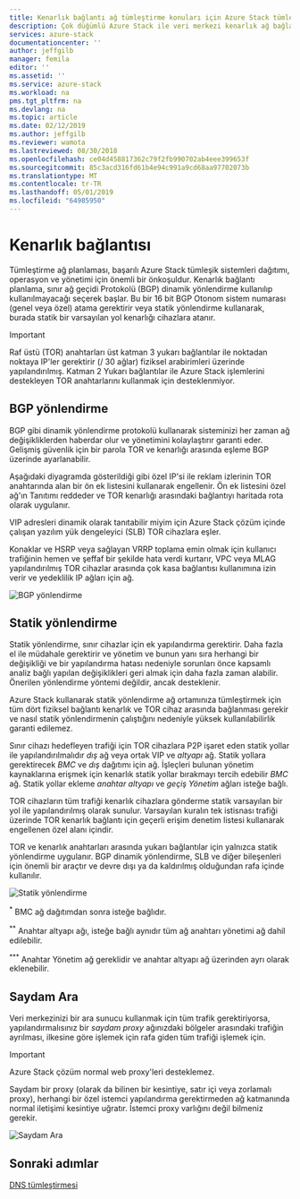 ```yaml
---
title: Kenarlık bağlantı ağ tümleştirme konuları için Azure Stack tümleşik sistemleri | Microsoft Docs
description: Çok düğümlü Azure Stack ile veri merkezi kenarlık ağ bağlantısı planlamak için neler yapabileceğinizi öğrenin.
services: azure-stack
documentationcenter: ''
author: jeffgilb
manager: femila
editor: ''
ms.assetid: ''
ms.service: azure-stack
ms.workload: na
pms.tgt_pltfrm: na
ms.devlang: na
ms.topic: article
ms.date: 02/12/2019
ms.author: jeffgilb
ms.reviewer: wamota
ms.lastreviewed: 08/30/2018
ms.openlocfilehash: ce04d458817362c79f2fb990702ab4eee399653f
ms.sourcegitcommit: 85c3acd316fd61b4e94c991a9cd68aa97702073b
ms.translationtype: MT
ms.contentlocale: tr-TR
ms.lasthandoff: 05/01/2019
ms.locfileid: "64985950"
---
```

# <a name="border-connectivity"></a>Kenarlık bağlantısı 
Tümleştirme ağ planlaması, başarılı Azure Stack tümleşik sistemleri dağıtımı, operasyon ve yönetimi için önemli bir önkoşuldur. Kenarlık bağlantı planlama, sınır ağ geçidi Protokolü (BGP) dinamik yönlendirme kullanılıp kullanılmayacağı seçerek başlar. Bu bir 16 bit BGP Otonom sistem numarası (genel veya özel) atama gerektirir veya statik yönlendirme kullanarak, burada statik bir varsayılan yol kenarlığı cihazlara atanır.

> [!IMPORTANT]
> Raf üstü (TOR) anahtarları üst katman 3 yukarı bağlantılar ile noktadan noktaya IP'ler gerektirir (/ 30 ağlar) fiziksel arabirimleri üzerinde yapılandırılmış. Katman 2 Yukarı bağlantılar ile Azure Stack işlemlerini destekleyen TOR anahtarlarını kullanmak için desteklenmiyor. 

## <a name="bgp-routing"></a>BGP yönlendirme
BGP gibi dinamik yönlendirme protokolü kullanarak sisteminizi her zaman ağ değişikliklerden haberdar olur ve yönetimini kolaylaştırır garanti eder. Gelişmiş güvenlik için bir parola TOR ve kenarlığı arasında eşleme BGP üzerinde ayarlanabilir. 

Aşağıdaki diyagramda gösterildiği gibi özel IP'si ile reklam izlerinin TOR anahtarında alan bir ön ek listesini kullanarak engellenir. Ön ek listesini özel ağ'ın Tanıtımı reddeder ve TOR kenarlığı arasındaki bağlantıyı haritada rota olarak uygulanır.

VIP adresleri dinamik olarak tanıtabilir miyim için Azure Stack çözüm içinde çalışan yazılım yük dengeleyici (SLB) TOR cihazlara eşler.

Konaklar ve HSRP veya sağlayan VRRP toplama emin olmak için kullanıcı trafiğinin hemen ve şeffaf bir şekilde hata verdi kurtarır, VPC veya MLAG yapılandırılmış TOR cihazlar arasında çok kasa bağlantısı kullanımına izin verir ve yedeklilik IP ağları için ağ.

![BGP yönlendirme](media/azure-stack-border-connectivity/bgp-routing.png)

## <a name="static-routing"></a>Statik yönlendirme
Statik yönlendirme, sınır cihazlar için ek yapılandırma gerektirir. Daha fazla el ile müdahale gerektirir ve yönetim ve bunun yanı sıra herhangi bir değişikliği ve bir yapılandırma hatası nedeniyle sorunları önce kapsamlı analiz bağlı yapılan değişiklikleri geri almak için daha fazla zaman alabilir. Önerilen yönlendirme yöntemi değildir, ancak desteklenir.

Azure Stack kullanarak statik yönlendirme ağ ortamınıza tümleştirmek için tüm dört fiziksel bağlantı kenarlık ve TOR cihaz arasında bağlanması gerekir ve nasıl statik yönlendirmenin çalıştığını nedeniyle yüksek kullanılabilirlik garanti edilemez.

Sınır cihazı hedefleyen trafiği için TOR cihazlara P2P işaret eden statik yollar ile yapılandırılmalıdır *dış* ağ veya ortak VIP ve *altyapı* ağ. Statik yollara gerektirecek *BMC* ve *dış* dağıtımı için ağ. İşleçleri bulunan yönetim kaynaklarına erişmek için kenarlık statik yollar bırakmayı tercih edebilir *BMC* ağ. Statik yollar ekleme *anahtar altyapı* ve *geçiş Yönetim* ağları isteğe bağlı.

TOR cihazların tüm trafiği kenarlık cihazlara gönderme statik varsayılan bir yol ile yapılandırılmış olarak sunulur. Varsayılan kuralın tek istisnası trafiği üzerinde TOR kenarlık bağlantı için geçerli erişim denetim listesi kullanarak engellenen özel alanı içindir.

TOR ve kenarlık anahtarları arasında yukarı bağlantılar için yalnızca statik yönlendirme uygulanır. BGP dinamik yönlendirme, SLB ve diğer bileşenleri için önemli bir araçtır ve devre dışı ya da kaldırılmış olduğundan rafa içinde kullanılır.

![Statik yönlendirme](media/azure-stack-border-connectivity/static-routing.png)

<sup>\*</sup> BMC ağ dağıtımdan sonra isteğe bağlıdır.

<sup>\*\*</sup> Anahtar altyapı ağı, isteğe bağlı aynıdır tüm ağ anahtarı yönetimi ağ dahil edilebilir.

<sup>\*\*\*</sup> Anahtar Yönetim ağ gereklidir ve anahtar altyapı ağ üzerinden ayrı olarak eklenebilir.

## <a name="transparent-proxy"></a>Saydam Ara
Veri merkezinizi bir ara sunucu kullanmak için tüm trafik gerektiriyorsa, yapılandırmalısınız bir *saydam proxy* ağınızdaki bölgeler arasındaki trafiğin ayrılması, ilkesine göre işlemek için rafa giden tüm trafiği işlemek için.

> [!IMPORTANT]
> Azure Stack çözüm normal web proxy'leri desteklemez.  

Saydam bir proxy (olarak da bilinen bir kesintiye, satır içi veya zorlamalı proxy), herhangi bir özel istemci yapılandırma gerektirmeden ağ katmanında normal iletişimi kesintiye uğratır. İstemci proxy varlığını değil bilmeniz gerekir.

![Saydam Ara](media/azure-stack-border-connectivity/transparent-proxy.png)

## <a name="next-steps"></a>Sonraki adımlar
[DNS tümleştirmesi](azure-stack-integrate-dns.md)
